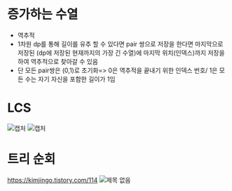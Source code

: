 # 증가하는 수열
 - 역추적
 - 1차원 dp를 통해 길이를 유추 할 수 있다면 pair 쌍으로 저장을 한다면 마지막으로 저장된
    (dp에 저장된 현재까지의 가장 긴 수열)에 마지막 위치(인덱스)까지 저장을 하여 역추적으로 찾아갈 수 있음
 -  단 모든 pair쌍은 (0,1)로 초기화=> 0은 역추적을 끝내기 위한 인덱스 번호/ 1은 모든 수는 자기 자신을 포함한 길이가 1임



# LCS
![캡처](https://github.com/bbangHo/condingTest/assets/112802506/11057a46-91fa-4124-b8ac-a1fc1e5a1dd9)
![캡처](https://github.com/bbangHo/condingTest/assets/112802506/1936c04e-584e-4a1f-ab67-3e36620241cb)

# 트리 순회
https://kimjingo.tistory.com/114
![제목 없음](https://github.com/bbangHo/condingTest/assets/112802506/9c91a55e-a31d-4288-aaa2-41b92b8c3470)

